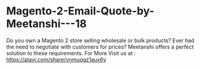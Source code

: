 # Magento-2-Email-Quote-by-Meetanshi---18
Do you own a Magento 2 store selling wholesale or bulk products? Ever had the need to negotiate with customers for prices? Meetanshi offers a perfect solution to these requirements.  For More Visit us at : https://atavi.com/share/vnmuqgz1aux6y

